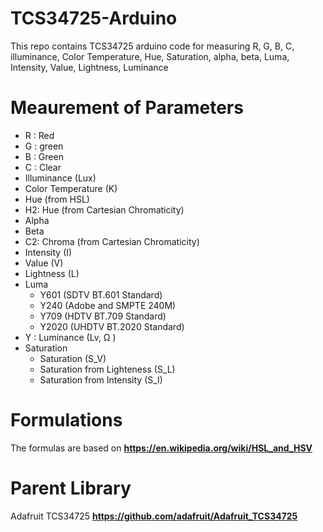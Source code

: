 # TCS34725-Arduino
This repo contains TCS34725 arduino code for measuring R, G, B, C, illuminance, Color Temperature, Hue, Saturation, alpha, beta, Luma, Intensity, Value, Lightness, Luminance


# Meaurement of Parameters

* R : Red
* G : green
* B : Green
* C : Clear
* Illuminance (Lux)
* Color Temperature (K)
* Hue (from HSL)
* H2: Hue (from Cartesian Chromaticity)
* Alpha
* Beta
* C2: Chroma (from Cartesian Chromaticity)
* Intensity (I)
* Value (V)
* Lightness (L)
* Luma
  *  Y601 (SDTV BT.601 Standard)
  *  Y240 (Adobe and SMPTE 240M)
  *  Y709 (HDTV BT.709 Standard)
  *  Y2020 (UHDTV BT.2020 Standard)
* Y : Luminance (Lv, Ω )
* Saturation
  *  Saturation (S_V)
  *  Saturation from Lighteness (S_L)
  *  Saturation from Intensity (S_I)


# Formulations

The formulas are based on **https://en.wikipedia.org/wiki/HSL_and_HSV**

# Parent Library

Adafruit TCS34725 **https://github.com/adafruit/Adafruit_TCS34725**

